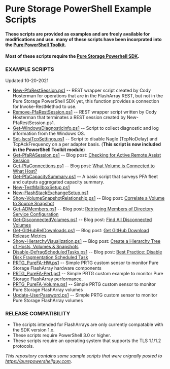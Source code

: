 # Pure Storage PowerShell Example Scripts
#### These scripts are provided as examples and are freely available for modifications and use. many of these scripts have been incorprated into the [Pure PowerShell Toolkit](https://github.com/PureStorage-OpenConnect/powershell-toolkit).
#### Most of these scripts require the [Pure Storage Powerhell SDK](https://github.com/PureStorage-Connect).

### EXAMPLE SCRIPTS
Updated 10-20-2021
* [New-PfaRestSession.ps1](https://github.com/PureStorage-OpenConnect/powershell-scripts/blob/main/New-PfaRestSession.ps1) -- REST wrapper script created by Cody Hosterman for operations that are in the FlashArray REST, but not in the Pure Storage PowerShell SDK yet, this function provides a connection for Invoke-RestMethod to use.
* [Remove-PfaRestSession.ps1](https://github.com/PureStorage-OpenConnect/powershell-scripts/blob/main/Remove-PfaRestSession.ps1) -- REST wrapper script written by Cody Hosterman that terminates a REST session created by New-PfaRestSession.ps1.
* [Get-WindowsDiagnosticinfo.ps1](https://github.com/PureStorage-OpenConnect/powershell-scripts/blob/main/Get-WindowsDiagnosticInfo.ps1) -- Script to collect diagnostic and log information from the Windows OS.
* [Set-IscsiTcpSettings.ps1](https://github.com/PureStorage-OpenConnect/powershell-toolkit) -- Script to disable Nagle (TcpNoDelay) and TcpAckFrequency on a per adapter basis. (**This script is now included in the PowerShell Toolkit module**)
* [Get-PfaRASession.ps1](https://github.com/PureStorage-OpenConnect/powershell-scripts/blob/main/Get-PfaRASession.ps1) -- Blog post: [Checking for Active Remote Assist Session](http://www.purepowershellguy.com/?p=12631)
* [Get-PfaConnections.ps1](https://github.comPureStorage-OpenConnect/powershell-scripts/blob/main/Get-PfaConnections.ps1) -- Blog post: [What Volume is Connected to What Host?](http://www.purepowershellguy.com/?p=10312)
* [Get-PfaCapacitySummary.ps1](https://github.com/PureStorage-OpenConnect/powershell-scripts/blob/main/Get-PfaCapacitySummary.ps1) -- A basic script that surveys PFA fleet and outputs aggregated capacity summary.
* [New-TestMailboxSetup.ps1](https://github.com/PureStorage-OpenConnect/powershell-scripts/blob/main/New-TestMailboxSetup.ps1)
* [New-FlashStackExchangeSetup.ps1](https://github.com/PureStorage-OpenConnect/powershell-scripts/blob/main/New-FlashStackExchangeSetup.ps1)
* [Show-VolumeSnapshotRelationship.ps1](https://github.com/PureStorage-OpenConnect/powershell-scripts/blob/main/Show-VolumeSnapshotRelationship.ps1) -- Blog post: [Correlate a Volume to Source Snapshot](http://www.purepowershellguy.com/?p=11091)
* [Get-ADMembers.ps1](https://github.com/PureStorage-OpenConnect/powershell-scripts/blob/main/Get-PfaConnections.ps1) -- Blog post: [Retrieving Members of Directory Service Configuration](http://www.purepowershellguy.com/?p=12121)
* [Get-DisconnectedVolumes.ps1](https://github.com/PureStorage-OpenConnect/powershell-scripts/blob/main/Get-DisconnectedVolumes.ps1) -- Blog post: [Find All Disconnected Volumes](http://www.purepowershellguy.com/?p=12201)
* [Get-GitHubRelDownloads.ps1](https://github.com/PureStorage-OpenConnect/powershell-scripts/blob/mmain/Get-GitHubRelDownloads.ps1) -- Blog post: [Get GitHub Download Release Metrics](http://www.purepowershellguy.com/?p=12271)
* [Show-HierarchyVisualization.ps1](https://github.com/PureStorage-OpenConnect/powershell-scripts/blob/main/Show-HierarchyVisualization.ps1) -- Blog post: [Create a Hierarchy Tree of Hosts, Volumes & Snapshots](http://www.purepowershellguy.com/?p=12401)
* [Disable-DefragScheduledTasks.ps1](https://github.com/PureStorage-OpenConnect/powershell-scripts/blob/main/Disable-DefragScheduledTask.ps1) -- Blog post: [Best Practice: Disable Disk Fragmentation Scheduled Task](http://www.purepowershellguy.com/?p=12471)
* [PRTG_PureFA-HW.ps1](https://github.com/PureStorage-OpenConnect/powershell-scripts/blob/main/PRTG_PureFA-HW.ps1) -- Simple PRTG custom sensor to monitor Pure Storage FlashArray hardware components
* [PRTG_PureFA-Perf.ps1](https://github.com/PureStorage-OpenConnect/powershell-scripts/blob/main/PRTG_PureFA-Perf.ps1) -- Simple PRTG custom example to monitor Pure Storage FlashArray performance.
* [PRTG_PureFA-Volume.ps1](https://github.com/PureStorage-OpenConnect/powershell-scripts/blob/main/PRTG_PureFA-Volume.ps1) -- Simple PRTG custom sensor to monitor Pure Storage FlashArray volumes
* [Update-UserPassword.ps1](https://github.com/PureStorage-OpenConnect/powershell-scripts/blob/main/Update-UserPassword.ps1) -- Simple PRTG custom sensor to monitor Pure Storage FlashArray volumes

### RELEASE COMPATIBILITY

* The scripts intended for FlashArrays are only currently compatable with the SDK version 1.x.
* These scripts require PowerShell 3.0 or higher.
* These scripts require an operating system that supports the TLS 1.1/1.2 protocols.


*This repository contains some sample scripts that were orignally posted to https://purepowershellguy.com.*
